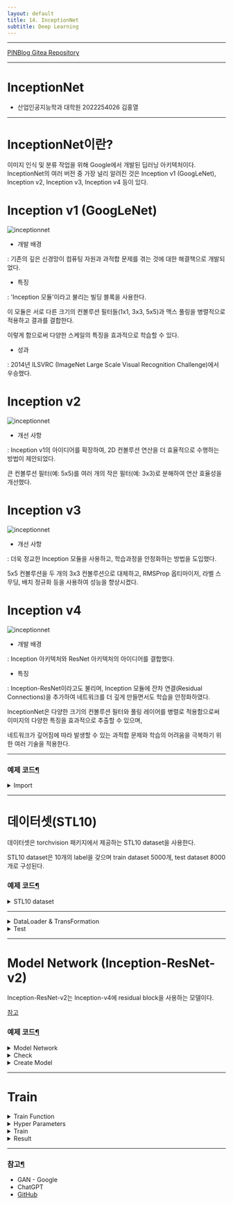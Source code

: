```yaml
---
layout: default
title: 14. InceptionNet
subtitle: Deep Learning
---
```

-----

[PINBlog Gitea Repository](https://gitea.pinblog.codes/CBNU/14_Inceptionnet)

-----

# InceptionNet
- 산업인공지능학과 대학원
    2022254026
        김홍열


---


# **InceptionNet이란?**

이미지 인식 및 분류 작업을 위해 Google에서 개발된 딥러닝 아키텍처이다. 
InceptionNet의 여러 버전 중 가장 널리 알려진 것은 Inception v1 (GoogLeNet), Inception v2, Inception v3, Inception v4 등이 있다.


# **Inception v1 (GoogLeNet)**

![inceptionnet](./images/googlenet.png)

* 개발 배경

: 기존의 깊은 신경망이 컴퓨팅 자원과 과적합 문제를 겪는 것에 대한 해결책으로 개발되었다.

* 특징

: 'Inception 모듈'이라고 불리는 빌딩 블록을 사용한다. 

이 모듈은 서로 다른 크기의 컨볼루션 필터들(1x1, 3x3, 5x5)과 맥스 풀링을 병렬적으로 적용하고 결과를 결합한다. 

이렇게 함으로써 다양한 스케일의 특징을 효과적으로 학습할 수 있다.

* 성과

: 2014년 ILSVRC (ImageNet Large Scale Visual Recognition Challenge)에서 우승했다.


# **Inception v2**

![inceptionnet](./images/inceptionnetv2.png)

* 개선 사항

: Inception v1의 아이디어를 확장하여, 2D 컨볼루션 연산을 더 효율적으로 수행하는 방법이 제안되었다.

큰 컨볼루션 필터(예: 5x5)를 여러 개의 작은 필터(예: 3x3)로 분해하여 연산 효율성을 개선했다.


# **Inception v3**

![inceptionnet](./images/inceptionnetv3.png)

* 개선 사항

: 더욱 정교한 Inception 모듈을 사용하고, 학습과정을 안정화하는 방법을 도입했다. 

5x5 컨볼루션을 두 개의 3x3 컨볼루션으로 대체하고, RMSProp 옵티마이저, 라벨 스무딩, 배치 정규화 등을 사용하여 성능을 향상시켰다.


# **Inception v4**

![inceptionnet](./images/inceptionnetv4.jpeg)

* 개발 배경

: Inception 아키텍처와 ResNet 아키텍처의 아이디어를 결합했다.

* 특징

: Inception-ResNet이라고도 불리며, Inception 모듈에 잔차 연결(Residual Connections)을 추가하여 네트워크를 더 깊게 만들면서도 학습을 안정화하였다.

InceptionNet은 다양한 크기의 컨볼루션 필터와 풀링 레이어를 병렬로 적용함으로써 이미지의 다양한 특징을 효과적으로 추출할 수 있으며, 

네트워크가 깊어짐에 따라 발생할 수 있는 과적합 문제와 학습의 어려움을 극복하기 위한 여러 기술을 적용한다.


---

### 예제 코드[¶]()

<details>
<summary>Import</summary>
<div markdown="1">
  
```python

# import package

# model
import torch
import torch.nn as nn
import torch.nn.functional as F
from torchsummary import summary
from torch import optim

# dataset and transformation
from torchvision import datasets
import torchvision.transforms as transforms
from torch.utils.data import DataLoader
import os

# display images
from torchvision import utils
import matplotlib.pyplot as plt
%matplotlib inline

# utils
import numpy as np
from torchsummary import summary
import time
import copy


```

</div>
</details>


---

# **데이터셋(STL10)**

데이터셋은 torchvision 패키지에서 제공하는 STL10 dataset을 사용한다. 

STL10 dataset은 10개의 label을 갖으며 train dataset 5000개, test dataset 8000개로 구성된다.
     

### 예제 코드[¶]()

<details>
<summary>STL10 dataset</summary>
<div markdown="1">
      

```python

# specift the data path
path2data = './dataset'

# if not exists the path, make the directory
if not os.path.exists(path2data):
    os.mkdir(path2data)

# load dataset
train_ds = datasets.STL10(path2data, split='train', download=True, transform=transforms.ToTensor())
val_ds = datasets.STL10(path2data, split='test', download=True, transform=transforms.ToTensor())

print(len(train_ds))
print(len(val_ds))


```

![dataset](./images/dataset.png)

</div>
</details>

---

<details>
<summary>DataLoader & TransFormation</summary>
<div markdown="1">

```python

# define image transformation
transformation = transforms.Compose([
                    transforms.ToTensor(),
                    transforms.Resize(299)
])

train_ds.transform = transformation
val_ds.transform = transformation

# create dataloader
train_dl = DataLoader(train_ds, batch_size=8, shuffle=True)
val_dl = DataLoader(val_ds, batch_size=8, shuffle=True)


```

</div>
</details>

<details>
<summary>Test</summary>
<div markdown="1">

```python

# display sample images
def show(img, y=None, color=True): 
    npimg = img.numpy()
    npimg_tr = np.transpose(npimg, (1, 2, 0))
    plt.imshow(npimg_tr)

    if y is not None:
        plt.title('labels:' + str(y))

np.random.seed(0)
torch.manual_seed(0)

grid_size = 4
rnd_ind = np.random.randint(0, len(train_ds), grid_size)

x_grid = [train_ds[i][0] for i in rnd_ind]
y_grid = [train_ds[i][1] for i in rnd_ind]

plt.figure(figsize=(10,10))
x_grid = utils.make_grid(x_grid, nrow=4, padding=2)
show(x_grid, y_grid)


```

![output](./images/output1.png)

</div>
</details>

---

# Model Network (Inception-ResNet-v2)

Inception-ResNet-v2는 Inception-v4에 residual block을 사용하는 모델이다.

[참고](https://github.com/weiaicunzai/pytorch-cifar100/blob/master/models/inceptionv4.py)

### 예제 코드[¶]()

<details>
<summary>Model Network</summary>
<div markdown="1">
  
```python

class BasicConv2d(nn.Module):
    def __init__(self, in_channels, out_channels, kernel_size, **kwargs):
        super().__init__()

        # bias=Fasle, because BN after conv includes bias.
        self.conv = nn.Sequential(
            nn.Conv2d(in_channels, out_channels, kernel_size, bias=False, **kwargs),
            nn.BatchNorm2d(out_channels),
            nn.ReLU()
        )

    def forward(self, x):
        x = self.conv(x)
        return x


class Stem(nn.Module):
    def __init__(self):
        super().__init__()

        self.conv1 = nn.Sequential(
            BasicConv2d(3, 32, 3, stride=2, padding=0), # 149 x 149 x 32
            BasicConv2d(32, 32, 3, stride=1, padding=0), # 147 x 147 x 32
            BasicConv2d(32, 64, 3, stride=1, padding=1), # 147 x 147 x 64 
        )

        self.branch3x3_conv = BasicConv2d(64, 96, 3, stride=2, padding=0) # 73x73x96

        #  kernel_size=4: 피쳐맵 크기 73, kernel_size=3: 피쳐맵 크기 74
        self.branch3x3_pool = nn.MaxPool2d(4, stride=2, padding=1) # 73x73x64

        self.branch7x7a = nn.Sequential(
            BasicConv2d(160, 64, 1, stride=1, padding=0),
            BasicConv2d(64, 96, 3, stride=1, padding=0)
        ) # 71x71x96

        self.branch7x7b = nn.Sequential(
            BasicConv2d(160, 64, 1, stride=1, padding=0),
            BasicConv2d(64, 64, (7,1), stride=1, padding=(3,0)),
            BasicConv2d(64, 64, (1,7), stride=1, padding=(0,3)),
            BasicConv2d(64, 96, 3, stride=1, padding=0)
        ) # 71x71x96

        self.branchpoola = BasicConv2d(192, 192, 3, stride=2, padding=0) # 35x35x192

        #  kernel_size=4: 피쳐맵 크기 73, kernel_size=3: 피쳐맵 크기 74
        self.branchpoolb = nn.MaxPool2d(4, 2, 1) # 35x35x192


    def forward(self, x):
        x = self.conv1(x)
        x = torch.cat((self.branch3x3_conv(x), self.branch3x3_pool(x)), dim=1)
        x = torch.cat((self.branch7x7a(x), self.branch7x7b(x)), dim=1)
        x = torch.cat((self.branchpoola(x), self.branchpoolb(x)), dim=1)
        return x


class Inception_Resnet_A(nn.Module):
    def __init__(self, in_channels):
        super().__init__()

        self.branch1x1 = BasicConv2d(in_channels, 32, 1, stride=1, padding=0)

        self.branch3x3 = nn.Sequential(
            BasicConv2d(in_channels, 32, 1, stride=1, padding=0),
            BasicConv2d(32, 32, 3, stride=1, padding=1)
        )

        self.branch3x3stack = nn.Sequential(
            BasicConv2d(in_channels, 32, 1, stride=1, padding=0),
            BasicConv2d(32, 48, 3, stride=1, padding=1),
            BasicConv2d(48, 64, 3, stride=1, padding=1)
        )
        
        self.reduction1x1 = nn.Conv2d(128, 384, 1, stride=1, padding=0)
        self.shortcut = nn.Conv2d(in_channels, 384, 1, stride=1, padding=0)
        self.bn = nn.BatchNorm2d(384)
        self.relu = nn.ReLU()

    def forward(self, x):
        x_shortcut = self.shortcut(x)
        x = torch.cat((self.branch1x1(x), self.branch3x3(x), self.branch3x3stack(x)), dim=1)
        x = self.reduction1x1(x)
        x = self.bn(x_shortcut + x)
        x = self.relu(x)
        return x


class Inception_Resnet_B(nn.Module):
    def __init__(self, in_channels):
        super().__init__()

        self.branch1x1 = BasicConv2d(in_channels, 192, 1, stride=1, padding=0)
        self.branch7x7 = nn.Sequential(
            BasicConv2d(in_channels, 128, 1, stride=1, padding=0),
            BasicConv2d(128, 160, (1,7), stride=1, padding=(0,3)),
            BasicConv2d(160, 192, (7,1), stride=1, padding=(3,0))
        )

        self.reduction1x1 = nn.Conv2d(384, 1152, 1, stride=1, padding=0)
        self.shortcut = nn.Conv2d(in_channels, 1152, 1, stride=1, padding=0)
        self.bn = nn.BatchNorm2d(1152)
        self.relu = nn.ReLU()

    def forward(self, x):
        x_shortcut = self.shortcut(x)
        x = torch.cat((self.branch1x1(x), self.branch7x7(x)), dim=1)
        x = self.reduction1x1(x) * 0.1
        x = self.bn(x + x_shortcut)
        x = self.relu(x)
        return x


class Inception_Resnet_C(nn.Module):
    def __init__(self, in_channels):
        super().__init__()

        self.branch1x1 = BasicConv2d(in_channels, 192, 1, stride=1, padding=0)
        self.branch3x3 = nn.Sequential(
            BasicConv2d(in_channels, 192, 1, stride=1, padding=0),
            BasicConv2d(192, 224, (1,3), stride=1, padding=(0,1)),
            BasicConv2d(224, 256, (3,1), stride=1, padding=(1,0))
        )

        self.reduction1x1 = nn.Conv2d(448, 2144, 1, stride=1, padding=0)
        self.shortcut = nn.Conv2d(in_channels, 2144, 1, stride=1, padding=0) # 2144
        self.bn = nn.BatchNorm2d(2144)
        self.relu = nn.ReLU()

    def forward(self, x):
        x_shortcut = self.shortcut(x)
        x = torch.cat((self.branch1x1(x), self.branch3x3(x)), dim=1)
        x = self.reduction1x1(x) * 0.1
        x = self.bn(x_shortcut + x)
        x = self.relu(x)
        return x

    
class ReductionA(nn.Module):
    def __init__(self, in_channels, k, l, m, n):
        super().__init__()

        self.branchpool = nn.MaxPool2d(3, 2)
        self.branch3x3 = BasicConv2d(in_channels, n, 3, stride=2, padding=0)
        self.branch3x3stack = nn.Sequential(
            BasicConv2d(in_channels, k, 1, stride=1, padding=0),
            BasicConv2d(k, l, 3, stride=1, padding=1),
            BasicConv2d(l, m, 3, stride=2, padding=0)
        )

        self.output_channels = in_channels + n + m

    def forward(self, x):
        x = torch.cat((self.branchpool(x), self.branch3x3(x), self.branch3x3stack(x)), dim=1)
        return x


class ReductionB(nn.Module):
    def __init__(self, in_channels):
        super().__init__()

        self.branchpool = nn.MaxPool2d(3, 2)
        self.branch3x3a = nn.Sequential(
            BasicConv2d(in_channels, 256, 1, stride=1, padding=0),
            BasicConv2d(256, 384, 3, stride=2, padding=0)
        )
        self.branch3x3b = nn.Sequential(
            BasicConv2d(in_channels, 256, 1, stride=1, padding=0),
            BasicConv2d(256, 288, 3, stride=2, padding=0)
        )
        self.branch3x3stack = nn.Sequential(
            BasicConv2d(in_channels, 256, 1, stride=1, padding=0),
            BasicConv2d(256, 288, 3, stride=1, padding=1),
            BasicConv2d(288, 320, 3, stride=2, padding=0)
        )

    def forward(self, x):
        x = torch.cat((self.branchpool(x), self.branch3x3a(x), self.branch3x3b(x), self.branch3x3stack(x)), dim=1)
        return x


class InceptionResNetV2(nn.Module):
    def __init__(self, A, B, C, k=256, l=256, m=384, n=384, num_classes=10, init_weights=True):
        super().__init__()
        blocks = []
        blocks.append(Stem())
        for i in range(A):
            blocks.append(Inception_Resnet_A(384))
        blocks.append(ReductionA(384, k, l, m, n))
        for i in range(B):
            blocks.append(Inception_Resnet_B(1152))
        blocks.append(ReductionB(1152))
        for i in range(C):
            blocks.append(Inception_Resnet_C(2144))

        self.features = nn.Sequential(*blocks)

        self.avgpool = nn.AdaptiveAvgPool2d((1,1))
        # drop out
        self.dropout = nn.Dropout2d(0.2)
        self.linear = nn.Linear(2144, num_classes)

        # weights inittialization
        if init_weights:
            self._initialize_weights()

    def forward(self, x):
        x = self.features(x)
        x = self.avgpool(x)
        x = x.view(x.size(0), -1)
        x = self.dropout(x)
        x = self.linear(x)
        return x

    # define weight initialization function
    def _initialize_weights(self):
        for m in self.modules():
            if isinstance(m, nn.Conv2d):
                nn.init.kaiming_normal_(m.weight, mode='fan_out', nonlinearity='relu')
                if m.bias is not None:
                    nn.init.constant_(m.bias, 0)
            elif isinstance(m, nn.BatchNorm2d):
                nn.init.constant_(m.weight, 1)
                nn.init.constant_(m.bias, 0)
            elif isinstance(m, nn.Linear):
                nn.init.normal_(m.weight, 0, 0.01)
                nn.init.constant_(m.bias, 0)


```

</div>
</details>

<details>
<summary>Check</summary>
<div markdown="1">

```python

# check Stem
device = torch.device('cuda' if torch.cuda.is_available() else 'cpu')
x = torch.randn((3, 3, 299, 299)).to(device)
model = Stem().to(device)
output_Stem = model(x)
print('Input size:', x.size())
print('Stem output size:', output_Stem.size())

# check Inception_Resnet_A
model = Inception_Resnet_A(output_Stem.size()[1]).to(device)
output_resA = model(output_Stem)
print('Input size:', output_Stem.size())
print('output size:', output_resA.size())

# check ReductionA
print('input size:', output_resA.size())
model = ReductionA(output_resA.size()[1], 256, 256, 384, 384).to(device)
output_rA = model(output_resA)
print('output size:', output_rA.size())

# check Inception_Resnet_B
model = Inception_Resnet_B(output_rA.size()[1]).to(device)
output_resB = model(output_rA)
print('Input size:', output_rA.size())
print('output size:', output_resB.size())

# check ReductionB
model = ReductionB(output_resB.size()[1]).to(device)
output_rB = model(output_resB)
print('Input size:', output_resB.size())
print('output size:', output_rB.size())

# check Inception_Resnet_C
model = Inception_Resnet_C(output_rB.size()[1]).to(device)
output_resC = model(output_rB)
print('Input size:', output_rB.size())
print('output size:', output_resC.size())


```

</div>
</details>

<details>
<summary>Create Model</summary>
<div markdown="1">

```python

# create InceptionResNetV2
model = InceptionResNetV2(10, 20, 10).to(device)
summary(model, (3, 299, 299), device=device.type)


```


``` plaintext

----------------------------------------------------------------
        Layer (type)               Output Shape         Param #
================================================================
            Conv2d-1         [-1, 32, 149, 149]             864
       BatchNorm2d-2         [-1, 32, 149, 149]              64
              ReLU-3         [-1, 32, 149, 149]               0
       BasicConv2d-4         [-1, 32, 149, 149]               0
            Conv2d-5         [-1, 32, 147, 147]           9,216
       BatchNorm2d-6         [-1, 32, 147, 147]              64
              ReLU-7         [-1, 32, 147, 147]               0
       BasicConv2d-8         [-1, 32, 147, 147]               0
            Conv2d-9         [-1, 64, 147, 147]          18,432
      BatchNorm2d-10         [-1, 64, 147, 147]             128
             ReLU-11         [-1, 64, 147, 147]               0
      BasicConv2d-12         [-1, 64, 147, 147]               0
           Conv2d-13           [-1, 96, 73, 73]          55,296
      BatchNorm2d-14           [-1, 96, 73, 73]             192
             ReLU-15           [-1, 96, 73, 73]               0
      BasicConv2d-16           [-1, 96, 73, 73]               0
        MaxPool2d-17           [-1, 64, 73, 73]               0
           Conv2d-18           [-1, 64, 73, 73]          10,240
      BatchNorm2d-19           [-1, 64, 73, 73]             128
             ReLU-20           [-1, 64, 73, 73]               0
      BasicConv2d-21           [-1, 64, 73, 73]               0
           Conv2d-22           [-1, 96, 71, 71]          55,296
...
Forward/backward pass size (MB): 940.05
Params size (MB): 485.57
Estimated Total Size (MB): 1426.65


```


</div>
</details>

---

# Train

<details>
<summary>Train Function</summary>
<div markdown="1">

```python

# define loss function and optimizer
loss_func = nn.CrossEntropyLoss(reduction='sum')
opt = optim.Adam(model.parameters(), lr=0.001)

from torch.optim.lr_scheduler import ReduceLROnPlateau
lr_scheduler = ReduceLROnPlateau(opt, mode='min', factor=0.1, patience=10)

# function to get current learning rate
def get_lr(opt):
    for param_group in opt.param_groups:
        return param_group['lr']

# function to calculate metric per mini-batch
def metric_batch(output, target):
    pred = output.argmax(1, keepdim=True)
    corrects = pred.eq(target.view_as(pred)).sum().item()
    return corrects

# function to calculate loss per mini-batch
def loss_batch(loss_func, output, target, opt=None):
    loss_b = loss_func(output, target)
    metric_b = metric_batch(output, target)

    if opt is not None:
        opt.zero_grad()
        loss_b.backward()
        opt.step()

    return loss_b.item(), metric_b

# function to calculate loss per epoch
def loss_epoch(model, loss_func, dataset_dl, sanity_check=False, opt=None):
    running_loss = 0.0
    running_metric = 0.0
    len_data = len(dataset_dl.dataset)

    for xb, yb in dataset_dl:
        xb = xb.to(device)
        yb = yb.to(device)
        output = model(xb)

        loss_b, metric_b = loss_batch(loss_func, output, yb, opt)

        running_loss += loss_b

        if metric_b is not None:
            running_metric += metric_b

        if sanity_check is True:
            break

    loss = running_loss / len_data
    metric = running_metric / len_data

    return loss, metric

# function to start training
def train_val(model, params):
    num_epochs=params['num_epochs']
    loss_func=params["loss_func"]
    opt=params["optimizer"]
    train_dl=params["train_dl"]
    val_dl=params["val_dl"]
    sanity_check=params["sanity_check"]
    lr_scheduler=params["lr_scheduler"]
    path2weights=params["path2weights"]

    loss_history = {'train': [], 'val': []}
    metric_history = {'train': [], 'val': []}

    best_loss = float('inf')

    start_time = time.time()

    for epoch in range(num_epochs):
        current_lr = get_lr(opt)
        print('Epoch {}/{}, current lr={}'.format(epoch, num_epochs-1, current_lr))

        model.train()
        train_loss, train_metric = loss_epoch(model, loss_func, train_dl, sanity_check, opt)
        loss_history['train'].append(train_loss)
        metric_history['train'].append(train_metric)

        model.eval()
        with torch.no_grad():
            val_loss, val_metric = loss_epoch(model, loss_func, val_dl, sanity_check)
        loss_history['val'].append(val_loss)
        metric_history['val'].append(val_metric)

        if val_loss < best_loss:
            best_loss = val_loss
            print('Get best val_loss!')

        lr_scheduler.step(val_loss)

        print('train loss: %.6f, val loss: %.6f, accuracy: %.2f, time: %.4f min' %(train_loss, val_loss, 100*val_metric, (time.time()-start_time)/60))
        print('-'*10)

    return model, loss_history, metric_history

```

</div>
</details>

<details>
<summary>Hyper Parameters</summary>
<div markdown="1">

```python

# definc the training parameters
params_train = {
    'num_epochs':5,
    'optimizer':opt,
    'loss_func':loss_func,
    'train_dl':train_dl,
    'val_dl':val_dl,
    'sanity_check':False,
    'lr_scheduler':lr_scheduler,
    'path2weights':'./models/weights.pt',
}

# create the directory that stores weights.pt
def createFolder(directory):
    try:
        if not os.path.exists(directory):
            os.makedirs(directory)
    except OSerror:
        print('Error')
createFolder('./models')


```

</div>
</details>

<details>
<summary>Train</summary>
<div markdown="1">

```python

model, loss_hist, metric_hist = train_val(model, params_train)


```


``` plaintext

Epoch 0/4, current lr=0.001
Get best val_loss!
train loss: 2.306605, val loss: 2.231432, accuracy: 15.30, time: 5.8292 min
----------
Epoch 1/4, current lr=0.001
train loss: 2.189562, val loss: 2.556953, accuracy: 13.54, time: 11.6434 min
----------
Epoch 2/4, current lr=0.001
train loss: 2.219446, val loss: 3.126347, accuracy: 12.56, time: 17.9946 min
----------
Epoch 3/4, current lr=0.001
train loss: 2.309346, val loss: 2.388916, accuracy: 10.78, time: 23.9601 min
----------
Epoch 4/4, current lr=0.001
train loss: 2.317668, val loss: 2.364337, accuracy: 10.96, time: 29.7933 min
----------


```

</div>
</details>

</div>
</details>

<details>
<summary>Result</summary>
<div markdown="1">


<details>
<summary>Loss & Accuracy Graph</summary>
<div markdown="1">

```python

# Train-Validation Progress
num_epochs=params_train["num_epochs"]

# plot loss progress
plt.title("Train-Val Loss")
plt.plot(range(1,num_epochs+1),loss_hist["train"],label="train")
plt.plot(range(1,num_epochs+1),loss_hist["val"],label="val")
plt.ylabel("Loss")
plt.xlabel("Training Epochs")
plt.legend()
plt.show()

# plot accuracy progress
plt.title("Train-Val Accuracy")
plt.plot(range(1,num_epochs+1),metric_hist["train"],label="train")
plt.plot(range(1,num_epochs+1),metric_hist["val"],label="val")
plt.ylabel("Accuracy")
plt.xlabel("Training Epochs")
plt.legend()
plt.show()


```

![output](./images/output2.png)
![output](./images/output3.png)


</div>
</details>

<details>
<summary>Visualize</summary>
<div markdown="1">

```python

import matplotlib.pyplot as plt
import numpy as np

model.eval()

result_images = []
result_preds = []
result_labels = []

with torch.no_grad():
    for i, (images, labels) in enumerate(val_dl):
        images = images.to(device)
        labels = labels.to(device)

        outputs = model(images)
        _, preds = torch.max(outputs, 1)

        result_images.extend(images.cpu().numpy())
        result_preds.extend(preds.cpu().numpy())
        result_labels.extend(labels.cpu().numpy())

        if i == 2:  # 3번째 배치까지만 시각화
            break

# 결과 시각화
plt.figure(figsize=(16, 8))
for i in range(16):
    plt.subplot(4, 4, i+1)
    img = result_images[i].transpose((1, 2, 0))
    img = (img - img.min()) / (img.max() - img.min())
    plt.imshow(img)
    plt.title(f'Label: {result_labels[i]}, Predict: {result_preds[i]}')
    plt.axis('off')
plt.show()


```

![output](./images/output4.png)

</div>
</details>

</div>
</details>


---

### 참고[¶]()

- GAN - Google
- ChatGPT
- [GitHub](https://github.com/Seonghoon-Yu/AI_Paper_Review/blob/master/Classification/Inceptionv4(2016).ipynb)
